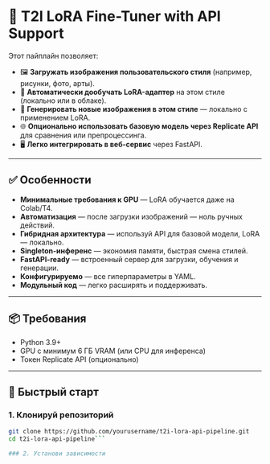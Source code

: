 # 🎨 T2I LoRA Fine-Tuner with API Support

Этот пайплайн позволяет:

- 🖼️ **Загружать изображения пользовательского стиля** (например, рисунки, фото, арты).
- 🧠 **Автоматически дообучать LoRA-адаптер** на этом стиле (локально или в облаке).
- 🚀 **Генерировать новые изображения в этом стиле** — локально с применением LoRA.
- 🌐 **Опционально использовать базовую модель через Replicate API** для сравнения или препроцессинга.
- 🖥️ **Легко интегрировать в веб-сервис** через FastAPI.

---

## ✅ Особенности

- **Минимальные требования к GPU** — LoRA обучается даже на Colab/T4.
- **Автоматизация** — после загрузки изображений — ноль ручных действий.
- **Гибридная архитектура** — используй API для базовой модели, LoRA — локально.
- **Singleton-инференс** — экономия памяти, быстрая смена стилей.
- **FastAPI-ready** — встроенный сервер для загрузки, обучения и генерации.
- **Конфигурируемо** — все гиперпараметры в YAML.
- **Модульный код** — легко расширять и поддерживать.

---

## 📦 Требования

- Python 3.9+
- GPU с минимум 6 ГБ VRAM (или CPU для инференса)
- Токен Replicate API (опционально)

---

## 🚀 Быстрый старт

### 1. Клонируй репозиторий

```bash
git clone https://github.com/yourusername/t2i-lora-api-pipeline.git
cd t2i-lora-api-pipeline```

### 2. Установи зависимости
